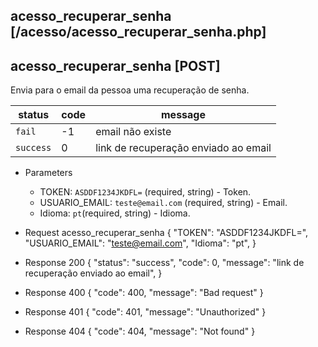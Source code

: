 ## acesso_recuperar_senha [/acesso/acesso_recuperar_senha.php]

## acesso_recuperar_senha [POST]

Envia para o email da pessoa uma recuperação de senha.

status    | code | message
---       | ---  | ---
`fail`    | -1   | email não existe
`success` |  0   | link de recuperação enviado ao email

+ Parameters
    + TOKEN: `ASDDF1234JKDFL=` (required, string) - Token.
    + USUARIO_EMAIL: `teste@email.com` (required, string) - Email.
    + Idioma: `pt`(required, string) - Idioma.

+ Request acesso_recuperar_senha
    {
        "TOKEN": "ASDDF1234JKDFL=",
        "USUARIO_EMAIL": "teste@email.com",
        "Idioma": "pt",
    }

+ Response 200
    {
        "status": "success",
        "code": 0,
        "message": "link de recuperação enviado ao email",
    }

+ Response 400
    {
        "code": 400,
        "message": "Bad request"
    }

+ Response 401
    {
        "code": 401,
        "message": "Unauthorized"
    }

+ Response 404
    {
        "code": 404,
        "message": "Not found"
    }
